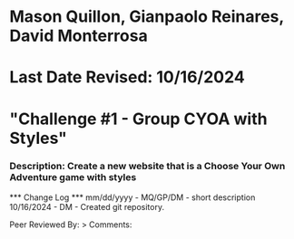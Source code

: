 # Mason Quillon, Gianpaolo Reinares, David Monterrosa
# Last Date Revised: 10/16/2024
# "Challenge #1 - Group CYOA with Styles"
### Description: Create a new website that is a Choose Your Own Adventure game with styles

*** Change Log ***
mm/dd/yyyy - MQ/GP/DM - short description
10/16/2024 - DM - Created git repository.

Peer Reviewed By: 
    > Comments: 
